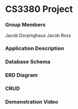 # CS3380 Project
### Group Members
Jacob Dorpinghaus
Jacob Ross

### Application Description

### Database Schema

### ERD Diagram

### CRUD

### Demonstration Video
